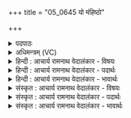 +++
title = "05_0645 यो मंहिष्ठो"

+++
<details><summary>पदपाठः</summary>

यः꣢। मँ꣡हि꣢꣯ष्ठः। म꣣घो꣡ना꣢म्। अँ꣣शुः꣢। न। शो꣣चिः꣢। चि꣡कि꣢꣯त्वः। अ꣣भि꣢। नः꣣। नय। इ꣡न्द्रः꣢꣯। वि꣣दे꣢। तम्। उ꣣। स्तुहि। ६४५।
</details>

<details><summary>अधिमन्त्रम् (VC)</summary>

- इन्द्रः
- प्रजापतिः
- विराडनुष्टुप्
- गान्धारः
- 0
</details>

<details><summary>हिन्दी : आचार्य रामनाथ वेदालंकार - विषयः</summary>

अगले मन्त्र में परमात्मा का वर्णन करके उसकी स्तुति के लिए मनुष्यों को प्रेरणा दी गयी है।
</details>

<details><summary>हिन्दी : आचार्य रामनाथ वेदालंकार - पदार्थः</summary>

पदार्थान्वयभाषाः -  (यः) जो आप (मघोनाम्) धनियों में (मंहिष्ठः) सबसे अधिक दानी हैं और (अंशुः न) सूर्यकिरण के समान (शोचिः) तेजस्वी हैं, वह, हे (चिकित्वन्) ज्ञानी, जागरूक परमात्मन् ! आप (नः अभि) हमारी ओर भी (नय) इन दान, तेज, ज्ञान, जागरूकता आदि को लाइए। हे मनुष्य ! (इन्द्रः) परमेश्वर (विदे) उपकार करना जानता है, (तम् उ) उसी को (स्तुहि) स्तुति से सम्मानित कर ॥५॥ इस मन्त्र में ‘अंशुः न शोचिः’ में उपमालङ्कार है ॥५॥
</details>

<details><summary>हिन्दी : आचार्य रामनाथ वेदालंकार - भावार्थः</summary>

भावार्थभाषाः -  जो जगदीश्वर परम दानी, परम तेजस्वी, परम विद्वान्, परम जागरूक और परम परोपकारी है, उसकी उपासना करके सबको दानी, तेजस्वी, विद्वान्, जागरूक और परोपकारी बनना चाहिए ॥५॥
</details>

<details><summary>संस्कृत : आचार्य रामनाथ वेदालंकार - विषयः</summary>

अथ परमात्मानमुपवर्ण्य तत्स्तवनाय जनान् प्रेरयति।
</details>

<details><summary>संस्कृत : आचार्य रामनाथ वेदालंकार - पदार्थः</summary>

पदार्थान्वयभाषाः -  (यः) यस्त्वम्, (मघोनाम्) धनवताम् (मंहिष्ठः) दातृतमः असि, किञ्च (अंशुः न) सूर्यरश्मिः इव (शोचिः) शोचिष्मान् असि, सः हे (चिकित्वः) ज्ञानवन्, सदा जागरूक परमात्मन् ! त्वम् (नः अभि) अस्मान् प्रति (नय) दातृत्वतेजोज्ञानजागरूकत्वादिकं प्रापय। हे मनुष्य ! (इन्द्रः) परमेश्वरः (विदे) उपकर्तुं जानाति, (तम् उ) तमेव (स्तुहि) स्तुत्या सभाजय ॥ (शोचिः) अत्र मत्वर्थीयस्य लोपः। (चिकित्वः) कित ज्ञाने, लिटः क्वसुः सम्बुद्धौ ‘मतुवसो रु सम्बुद्धौ छन्दसि’ अ० ८।३।१ इति रुत्वम्। (विदे) विद ज्ञाने, आत्मनेपदं छान्दसम्, ‘वित्ते’ इति प्राप्ते ‘लोपस्त आत्मनेपदेषु’ अ० ७।१।४१ इति तलोपः ॥५॥ अत्र ‘अंशुर्न शोचिः’ इत्युपमालङ्कारः ॥५॥
</details>

<details><summary>संस्कृत : आचार्य रामनाथ वेदालंकार - भावार्थः</summary>

भावार्थभाषाः -  यो जगदीश्वरः परमो दाता, परमस्तेजस्वी, परमो विद्वान्, परमो जागरूकः, परमः परोपकर्ता च विद्यते तमुपास्य सर्वैर्दातृभिस्तेजस्विभिर्विद्भिर्जागरूकैः परोपकर्तृभिश्च भाव्यम् ॥५॥
</details>